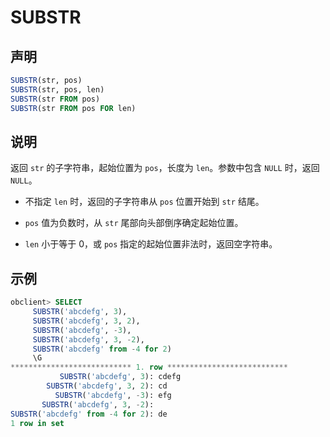# SUBSTR

## 声明

```sql
SUBSTR(str, pos)
SUBSTR(str, pos, len)
SUBSTR(str FROM pos)         
SUBSTR(str FROM pos FOR len)
```

## 说明

返回 `str` 的子字符串，起始位置为 `pos`，长度为 `len`。参数中包含 `NULL` 时，返回 `NULL`。

* 不指定 `len` 时，返回的子字符串从 `pos` 位置开始到 `str` 结尾。

* `pos` 值为负数时，从 `str` 尾部向头部倒序确定起始位置。

* `len` 小于等于 0，或 `pos` 指定的起始位置非法时，返回空字符串。

## 示例

```sql
obclient> SELECT
     SUBSTR('abcdefg', 3),
     SUBSTR('abcdefg', 3, 2),
     SUBSTR('abcdefg', -3),
     SUBSTR('abcdefg', 3, -2),
     SUBSTR('abcdefg' from -4 for 2)
     \G
*************************** 1. row ***************************
           SUBSTR('abcdefg', 3): cdefg
        SUBSTR('abcdefg', 3, 2): cd
          SUBSTR('abcdefg', -3): efg
       SUBSTR('abcdefg', 3, -2):
SUBSTR('abcdefg' from -4 for 2): de
1 row in set
```
